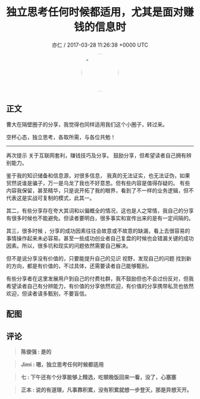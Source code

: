 <h1 align="center">独立思考任何时候都适用，尤其是面对赚钱的信息时</h1>
<p align="center">
    <a>亦仁 / 2017-03-28 11:26:38 &#43;0000 UTC</a>
</p>

<div align="center">
    <img src="https://images.zsxq.com/Fn3NQqCN8nuGF86yZPXSbEsl0mb3?e=1590940799&amp;token=kIxbL07-8jAj8w1n4s9zv64FuZZNEATmlU_Vm6zD:pfbNc8W3hS0oYG_hyXXh_rHMHuc=" width="100" height="100" style="border:1px solid;border-radius:50%; color:#ffffff"/>
</div>

## 正文

<div>
曹大在隔壁圈子的分享，我觉得也同样适用我们这个小圈子，转过来。

空杯心态，独立思考，各取所需，与各位共勉！

------------
再次提示 关于互联网套利，赚钱技巧及分享。 鼓励分享，但希望读者自己拥有辨别能力。

鉴于我的知识储备和信息源，对很多信息， 我真的无法证实，也无法证伪，如果贸然说谁是骗子，万一是乌龙了我也不好意思。但有些内容是值得存疑的。 有些内容我保留，甚至精华，只是说开拓了我的眼界，看到了不一样的业务逻辑，但不代表这是实战可复制的模式，此其一。

其二，有些分享存在夸大其词和以偏概全的情况，这也是人之常情，我自己的分享有很多时候也不能避免。但读者要明白，很多事实和宣传出来的是有一定间隔的。

其三，很多时候 ，分享的成功因素往往会故意或不故意的缺漏，看上去很容易的事情操作起来未必容易。甚至一些成功创业者自己复盘的时候也会错漏关键的成功因素。所以，很多坑和现实的问题依然需要自己解决。

但不是说分享没有价值的，只要能提升自己的见识 视野，发现自己的问题 找到新的方向，都是有价值的，不过具体，还需要读者自己能够甄别。


有些分享者在这里发展用户到自己的付费社群，我不鼓励但也不会过份反对，但我希望读者自己有分辨能力，有价值的分享依然欢迎，有价值的分享携带私货也依然欢迎，但读者请多甄别，不要盲信。
</div>

## 配图
<div class="image" align="center">

</div>

## 评论

<div align="left">
<div>

<blockquote >
<span> <strong>陈俊强 : 是的 </strong></span>
</blockquote>

<blockquote >
<span> <strong>Jimi : 嗯，独立思考任何时候都适用 </strong></span>
</blockquote>

<blockquote >
<span> <strong>七 : 下午还有个分享能够上精选，吃顿晚饭回来一看，没了，心塞塞 </strong></span>
</blockquote>

<blockquote >
<span> <strong>正本 : 说的有道理，凡事靠积累，没有积累就想一步登天，那是异想天开。 </strong></span>
</blockquote>

</div>
</div>